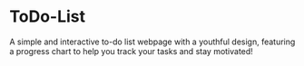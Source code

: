# ToDo-List
A simple and interactive to-do list webpage with a youthful design, featuring a progress chart to help you track your tasks and stay motivated!
